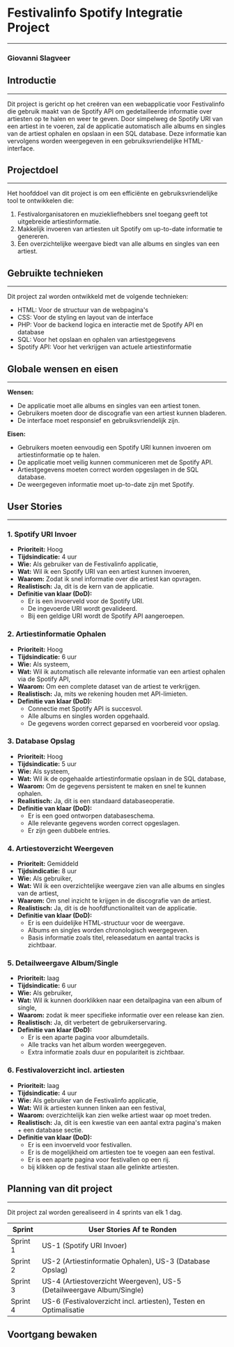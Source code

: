 # Festivalinfo Spotify Integratie Project

---

### Giovanni Slagveer

## Introductie

---

Dit project is gericht op het creëren van een webapplicatie voor Festivalinfo die gebruik maakt van de Spotify API om gedetailleerde informatie over artiesten op te halen en weer te geven. Door simpelweg de Spotify URI van een artiest in te voeren, zal de applicatie automatisch alle albums en singles van de artiest ophalen en opslaan in een SQL database. Deze informatie kan vervolgens worden weergegeven in een gebruiksvriendelijke HTML-interface.

## Projectdoel

---

Het hoofddoel van dit project is om een efficiënte en gebruiksvriendelijke tool te ontwikkelen die:
1. Festivalorganisatoren en muziekliefhebbers snel toegang geeft tot uitgebreide artiestinformatie.
2. Makkelijk invoeren van artiesten uit Spotify om up-to-date informatie te genereren.
3. Een overzichtelijke weergave biedt van alle albums en singles van een artiest.

## Gebruikte technieken

---

Dit project zal worden ontwikkeld met de volgende technieken:

- HTML: Voor de structuur van de webpagina's
- CSS: Voor de styling en layout van de interface
- PHP: Voor de backend logica en interactie met de Spotify API en database
- SQL: Voor het opslaan en ophalen van artiestgegevens
- Spotify API: Voor het verkrijgen van actuele artiestinformatie

## Globale wensen en eisen

---

**Wensen:**
- De applicatie moet alle albums en singles van een artiest tonen.
- Gebruikers moeten door de discografie van een artiest kunnen bladeren.
- De interface moet responsief en gebruiksvriendelijk zijn.

**Eisen:**
- Gebruikers moeten eenvoudig een Spotify URI kunnen invoeren om artiestinformatie op te halen.
- De applicatie moet veilig kunnen communiceren met de Spotify API.
- Artiestgegevens moeten correct worden opgeslagen in de SQL database.
- De weergegeven informatie moet up-to-date zijn met Spotify.

## User Stories

---

### 1. Spotify URI Invoer
- **Prioriteit:** Hoog
- **Tijdsindicatie:** 4 uur
- **Wie:** Als gebruiker van de Festivalinfo applicatie,
- **Wat:** Wil ik een Spotify URI van een artiest kunnen invoeren,
- **Waarom:** Zodat ik snel informatie over die artiest kan opvragen.
- **Realistisch:** Ja, dit is de kern van de applicatie.
- **Definitie van klaar (DoD):**
  - Er is een invoerveld voor de Spotify URI.
  - De ingevoerde URI wordt gevalideerd.
  - Bij een geldige URI wordt de Spotify API aangeroepen.

### 2. Artiestinformatie Ophalen
- **Prioriteit:** Hoog
- **Tijdsindicatie:** 6 uur
- **Wie:** Als systeem,
- **Wat:** Wil ik automatisch alle relevante informatie van een artiest ophalen via de Spotify API,
- **Waarom:** Om een complete dataset van de artiest te verkrijgen.
- **Realistisch:** Ja, mits we rekening houden met API-limieten.
- **Definitie van klaar (DoD):**
  - Connectie met Spotify API is succesvol.
  - Alle albums en singles worden opgehaald.
  - De gegevens worden correct geparsed en voorbereid voor opslag.

### 3. Database Opslag
- **Prioriteit:** Hoog
- **Tijdsindicatie:** 5 uur
- **Wie:** Als systeem,
- **Wat:** Wil ik de opgehaalde artiestinformatie opslaan in de SQL database,
- **Waarom:** Om de gegevens persistent te maken en snel te kunnen ophalen.
- **Realistisch:** Ja, dit is een standaard databaseoperatie.
- **Definitie van klaar (DoD):**
  - Er is een goed ontworpen databaseschema.
  - Alle relevante gegevens worden correct opgeslagen.
  - Er zijn geen dubbele entries.

### 4. Artiestoverzicht Weergeven
- **Prioriteit:** Gemiddeld
- **Tijdsindicatie:** 8 uur
- **Wie:** Als gebruiker,
- **Wat:** Wil ik een overzichtelijke weergave zien van alle albums en singles van de artiest,
- **Waarom:** Om snel inzicht te krijgen in de discografie van de artiest.
- **Realistisch:** Ja, dit is de hoofdfunctionaliteit van de applicatie.
- **Definitie van klaar (DoD):**
  - Er is een duidelijke HTML-structuur voor de weergave.
  - Albums en singles worden chronologisch weergegeven.
  - Basis informatie zoals titel, releasedatum en aantal tracks is zichtbaar.

### 5. Detailweergave Album/Single
- **Prioriteit:** laag
- **Tijdsindicatie:** 6 uur
- **Wie:** Als gebruiker,
- **Wat:** Wil ik kunnen doorklikken naar een detailpagina van een album of single,
- **Waarom:** zodat ik meer specifieke informatie over een release kan zien.
- **Realistisch:** Ja, dit verbetert de gebruikerservaring.
- **Definitie van klaar (DoD):**
  - Er is een aparte pagina voor albumdetails.
  - Alle tracks van het album worden weergegeven.
  - Extra informatie zoals duur en populariteit is zichtbaar.

### 6. Festivaloverzicht incl. artiesten
- **Prioriteit:** laag
- **Tijdsindicatie:** 4 uur
- **Wie:** Als gebruiker van de Festivalinfo applicatie,
- **Wat:** Wil ik artiesten kunnen linken aan een festival,
- **Waarom:** overzichtelijk kan zien welke artiest waar op moet treden.
- **Realistisch:** Ja, dit is een kwestie van een aantal extra pagina's maken + een database sectie.
- **Definitie van klaar (DoD):**
  - Er is een invoerveld voor festivallen.
  - Er is de mogelijkheid om artiesten toe te voegen aan een festival.
  - Er is een aparte pagina voor festivallen op een rij.
  - bij klikken op de festival staan alle gelinkte artiesten.

## Planning van dit project

---

Dit project zal worden gerealiseerd in 4 sprints van elk 1 dag.

|  Sprint  | User Stories Af te Ronden |
|----------|----------------------------------------------------------|
| Sprint 1 | US-1 (Spotify URI Invoer) |
| Sprint 2 | US-2 (Artiestinformatie Ophalen), US-3 (Database Opslag) |
| Sprint 3 | US-4 (Artiestoverzicht Weergeven), US-5 (Detailweergave Album/Single)|
| Sprint 4 | US-6 (Festivaloverzicht incl. artiesten), Testen en Optimalisatie |

## Voortgang bewaken 


